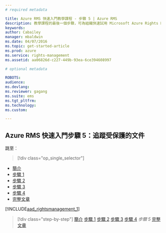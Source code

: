 ```yaml
---
# required metadata

title: Azure RMS 快速入門教學課程 - 步驟 5 | Azure RMS
description: 教學課程的最後一個步驟，可為組織快速試用 Microsoft Azure Rights Management，只有 5 個步驟，花費時間不超過 15 分鐘。
keywords:
author: Cabailey
manager: mbaldwin
ms.date: 04/07/2016
ms.topic: get-started-article
ms.prod: azure
ms.service: rights-management
ms.assetid: aa06826d-c227-449b-93ea-6ce394608997

# optional metadata

ROBOTS: 
audience:
ms.devlang:
ms.reviewer: gagang
ms.suite: ems
ms.tgt_pltfrm:
ms.technology:
ms.custom:

---
```



## Azure RMS 快速入門步驟 5：追蹤受保護的文件


跳至︰ 
> [!div class="op_single_selector"]
- [簡介](rms-quickstart-intro.md)
- [步驟 1](tutorial-step1.md)
- [步驟 2](tutorial-step2.md)
- [步驟 3](tutorial-step3.md)
- [步驟 4](tutorial-step4.md)
- [完整文章](rms-quickstart.md)

[!INCLUDE[aad_rightsmanagement_1](../includes/tutorial-step5-include.md)] 

>[!div class="step-by-step"]
[簡介](rms-quickstart-intro.md)
[步驟 1](tutorial-step1.md)
[步驟 2](tutorial-step2.md)
[步驟 3](tutorial-step3.md)
[步驟 4](tutorial-step4.md)
*步驟 5*
[完整文章](rms-quickstart.md)

<!--HONumber=Apr16_HO3-->


